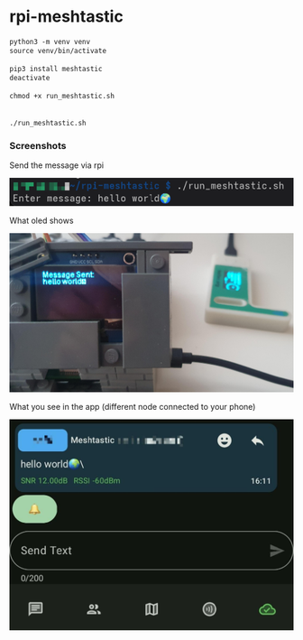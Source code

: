 # rpi-meshtastic

```
python3 -m venv venv
source venv/bin/activate

pip3 install meshtastic
deactivate

chmod +x run_meshtastic.sh


./run_meshtastic.sh

```

### Screenshots

Send the message via rpi

![rpiTerminal](screenshots/rpiterminal.jpg)

What oled shows

![OLEDShow](screenshots/oledshow.png)

What you see in the app (different node connected to your phone)

![appReceive](screenshots/appreceive.jpg)
